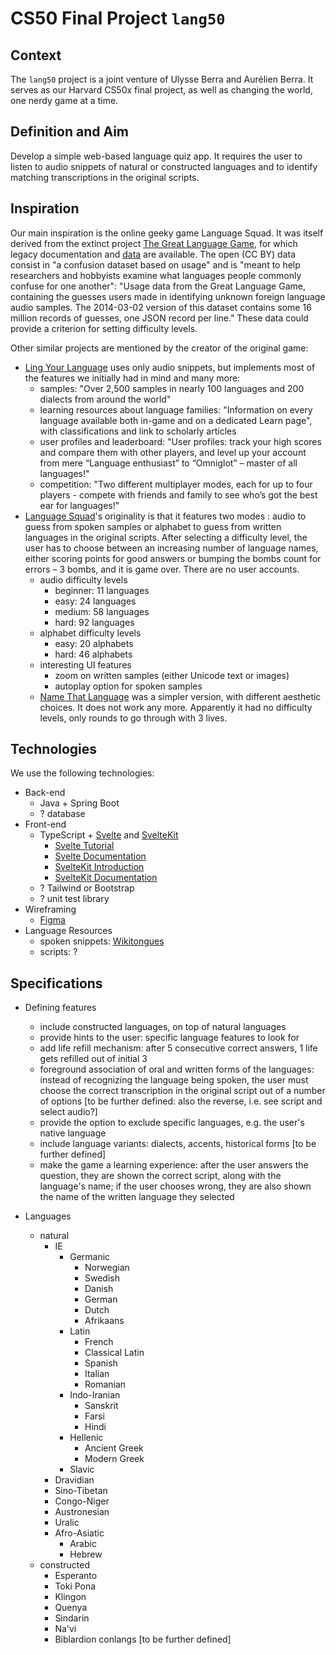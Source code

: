 # CS50 Final Project `lang50`

## Context

The `lang50` project is a joint venture of Ulysse Berra and Aurélien Berra. It serves as our Harvard CS50x final project, as well as changing the world, one nerdy game at a time.

## Definition and Aim

Develop a simple web-based language quiz app. It requires the user to listen to audio snippets of natural or constructed languages and to identify matching transcriptions in the original scripts.

## Inspiration

Our main inspiration is the online geeky game Language Squad. It was itself derived from the extinct project [The Great Language Game](https://greatlanguagegame.com/), for which legacy documentation and [data](https://lars.yencken.org/datasets/great-language-game/) are available. The open (CC BY) data consist in "a confusion dataset based on usage" and is "meant to help researchers and hobbyists examine what languages people commonly confuse for one another": "Usage data from the Great Language Game, containing the guesses users made in identifying unknown foreign language audio samples. The 2014-03-02 version of this dataset contains some 16 million records of guesses, one JSON record per line." These data could provide a criterion for setting difficulty levels.

Other similar projects are mentioned by the creator of the original game:

-   [Ling Your Language](https://lingyourlanguage.com/) uses only audio snippets, but implements most of the features we initially had in mind and many more:
    -   samples: "Over 2,500 samples in nearly 100 languages and 200 dialects from around the world"
    -   learning resources about language families: "Information on every language available both in-game and on a dedicated Learn page", with classifications and link to scholarly articles
    -   user profiles and leaderboard: "User profiles: track your high scores and compare them with other players, and level up your account from mere “Language enthusiast” to “Omniglot” – master of all languages!"
    -   competition: "Two different multiplayer modes, each for up to four players - compete with friends and family to see who’s got the best ear for languages!"
-   [Language Squad](https://www.languagesquad.com/)'s originality is that it features two modes : audio to guess from spoken samples or alphabet to guess from written languages in the original scripts. After selecting a difficulty level, the user has to choose between an increasing number of language names, either scoring points for good answers or bumping the bombs count for errors – 3 bombs, and it is game over. There are no user accounts.
    -   audio difficulty levels
        -   beginner: 11 languages
        -   easy: 24 languages
        -   medium: 58 languages
        -   hard: 92 languages
    -   alphabet difficulty levels
        -   easy: 20 alphabets
        -   hard: 46 alphabets
    -   interesting UI features
        -   zoom on written samples (either Unicode text or images)
        -   autoplay option for spoken samples
    -   [Name That Language](https://namethatlanguage.org/) was a simpler version, with different aesthetic choices. It does not work any more. Apparently it had no difficulty levels, only rounds to go through with 3 lives.

## Technologies

We use the following technologies:

-   Back-end
    -   Java + Spring Boot
    -   ? database
-   Front-end
    -   TypeScript + [Svelte](https://svelte.dev/) and [SvelteKit](https://kit.svelte.dev/)
        -   [Svelte Tutorial](https://svelte.dev/tutorial/)
        -   [Svelte Documentation](https://svelte.dev/docs)
        -   [SvelteKit Introduction](https://learn.svelte.dev/tutorial/introducing-sveltekit)
        -   [SvelteKit Documentation](https://kit.svelte.dev/docs/introduction)
    -   ? Tailwind or Bootstrap
    -   ? unit test library
-   Wireframing
    -   [Figma](https://www.figma.com/)
-   Language Resources
    -   spoken snippets: [Wikitongues](https://wikitongues.org/)
    -   scripts: ?

## Specifications

-   Defining features

    -   include constructed languages, on top of natural languages
    -   provide hints to the user: specific language features to look for
    -   add life refill mechanism: after 5 consecutive correct answers, 1 life gets refilled out of initial 3
    -   foreground association of oral and written forms of the languages: instead of recognizing the language being spoken, the user must choose the correct transcription in the original script out of a number of options [to be further defined: also the reverse, i.e. see script and select audio?]
    -   provide the option to exclude specific languages, e.g. the user's native language
    -   include language variants: dialects, accents, historical forms [to be further defined]
    -   make the game a learning experience: after the user answers the question, they are shown the correct script, along with the language's name; if the user chooses wrong, they are also shown the name of the written language they selected

-   Languages
    -   natural
        -   IE
            -   Germanic
                -   Norwegian
                -   Swedish
                -   Danish
                -   German
                -   Dutch
                -   Afrikaans
            -   Latin
                -   French
                -   Classical Latin
                -   Spanish
                -   Italian
                -   Romanian
            -   Indo-Iranian
                -   Sanskrit
                -   Farsi
                -   Hindi
            -   Hellenic
                -   Ancient Greek
                -   Modern Greek
            -   Slavic
        -   Dravidian
        -   Sino-Tibetan
        -   Congo-Niger
        -   Austronesian
        -   Uralic
        -   Afro-Asiatic
            -   Arabic
            -   Hebrew
    -   constructed
        -   Esperanto
        -   Toki Pona
        -   Klingon
        -   Quenya
        -   Sindarin
        -   Na'vi
        -   Biblardion conlangs [to be further defined]
